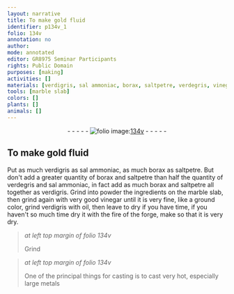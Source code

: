```yaml
---
layout: narrative
title: To make gold fluid
identifier: p134v_1
folio: 134v
annotation: no
author:
mode: annotated
editor: GR8975 Seminar Participants
rights: Public Domain
purposes: [making]
activities: []
materials: [verdigris, sal ammoniac, borax, saltpetre, verdegris, vinegar, oil]
tools: [marble slab]
colors: []
plants: []
animals: []
---
```


 <div class="folio" align="center">- - - - - <a href="http://gallica.bnf.fr/ark:/12148/btv1b10500001g/f274.image" target="_blank"><img src="https://cu-mkp.github.io/GR8975-edition/assets/photo-icon.png" alt="folio image: " style="display:inline-block; margin-bottom:-3px;"/>134v</a> - - - - - </div> 

## To make gold fluid

  
Put as much <span class="material">verdigris</span> as <span class="material">sal ammoniac</span>, as much <span class="material">borax</span> as <span class="material">saltpetre</span>. But don't add a greater quantity of <span class="material">borax</span> and <span class="material">saltpetre</span> than half the quantity of <span class="material">verdegris</span> and <span class="material">sal ammoniac</span>, in fact add as much <span class="material">borax</span> and <span class="material">saltpetre</span> all together as <span class="material">verdigris</span>. Grind into powder the ingredients on the <span class="tool">marble slab</span>, then grind again with very good <span class="material">vinegar</span> until it is very fine, like a ground color, grind <span class="material">verdigris</span> with <span class="material">oil</span>, then leave to dry if you have time, if you haven't so much time dry it with the fire of the forge, make so that it is very dry. 
 
> *at left top margin of folio 134v*
> 
> Grind 
 
> *at left top margin of folio 134v*
> 
>  One of the principal things for casting is to cast very hot, especially large metals 
 